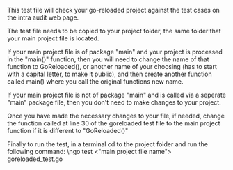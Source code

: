 This test file will check your go-reloaded project against the test cases on the intra audit web page.

The test file needs to be copied to your project folder, the same folder that your main project file is located.

If your main project file is of package "main" and your project is processed in the "main()" function, then you will need to change the name of that function to GoReloaded(), or another name of your choosing (has to start with a capital letter, to make it public), and then create another function called main() where you call the original functions new name.

If your main project file is not of package "main" and is called via a seperate "main" package file, then you don't need to make changes to your project.

Once you have made the necessary changes to your file, if needed, change the function called at line 30 of the goreloaded test file to the main project function if it is different to "GoReloaded()"

Finally to run the test, in a terminal cd to the project folder and run the following command:
\ngo test <"main project file name"> goreloaded_test.go
